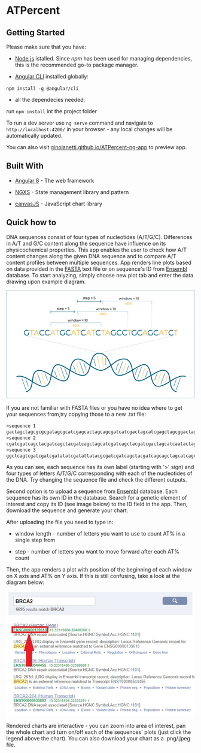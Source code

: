 # ATPercent    

## Getting Started

  Please make sure that you have:

  -  [Node.js](http://www.dropwizard.io/1.0.2/docs/) istalled. Since _npm_ has been used for managing dependencies, this is the recommended go-to package manager.

-  [Angular CLI](https://github.com/angular/angular-cli#installation) installed globally:

`npm install -g @angular/cli`

- all the dependecies needed:

run `npm install` int the project folder

 
To run a dev server use `ng serve` command and navigate to `http://localhost:4200/` in your browser - any local changes will be automatically updated.
 

You can also visit [ginolanetti.github.io/ATPercent-ng-app](https://ginolanetti.github.io/ATPercent-ng-app/) to preview app.

  
  

## Built With

  

-  [Angular 8](https://angular.io/) - The web framework

-  [NGXS](https://www.ngxs.io/) - State management library and pattern

- [canvasJS](https://canvasjs.com/) - JavaScript chart library

  

## Quick how to

DNA sequences consist of four types of nucleotides (A/T/G/C). Differences in A/T and G/C content along the sequence have influence on its physicochemical properties. This app enables the user to check how A/T content changes along the given DNA sequence and to compare A/T content profiles between multiple sequences. App renders line plots based on data provided in the [FASTA](https://en.wikipedia.org/wiki/FASTA_format) text file or on sequence's ID from [Ensembl](https://www.ensembl.org/index.html) database. To start analyzing, simply choose new plot tab and enter the data drawing upon example diagram.

 
  ![Diagram](src/assets/readme/diagram.jpg)

 If you are not familiar with FASTA files or you have no idea where to get your sequences from,try copying those to a new .txt file:
```
>sequence 1
gactagctagcgcgcgatagcgcatcgagcactagcagcgatcatcgactagcatcgagctagcggactagctacgagcgagcgatcgc
>sequence 2
cgatcgatcagctacgatcagctacgatcagctagcatcgatcagctacgatcgactagcatcaatactagtatcatatcgatccgcgc
>sequence 3
ggctcagtcgatcgatcgatatatcgatattatacgcgatcgatcagctacgatcagcagctagcatcagctacgcagcctacgatca
```
As you can see, each sequence has its own label (starting with '>' sign) and four types of letters A/T/G/C corresponding with each of the nucleotides of the DNA. Try changing the sequence file and check the different outputs.

Second option is to upload a sequence from [Ensembl](https://www.ensembl.org/index.html) database. Each sequence has its own ID in the database. Search for a genetic element of interest and copy its ID (see image below) to the ID field in the app. Then, download the sequence and generate your chart.

After uploading the file you need to type in:

- window length - number of letters you want to use to count AT% in a single step from

- step - number of letters you want to move forward after each AT% count

Then, the app renders a plot with position of the beginning of each window on X axis and AT% on Y axis. If this is still confusing, take a look at the diagram below: 

![sequence ID](src/assets/readme/sequence-id.jpg)

Rendered charts are interactive - you can zoom into area of interest, pan the whole chart and turn on/off each of the sequences' plots (just click the legend above the chart). You can also download your chart as a .png/.jpeg file.






